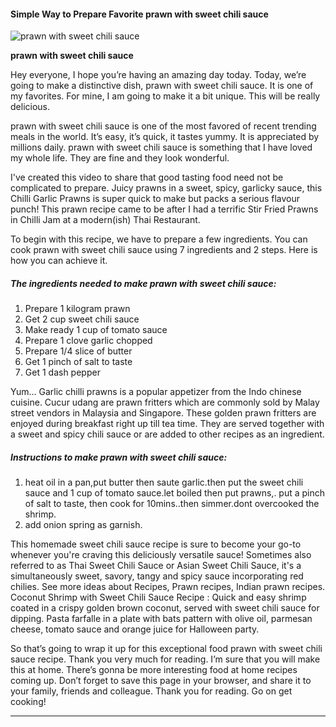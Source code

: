             

#### Simple Way to Prepare Favorite prawn with sweet chili sauce

![prawn with sweet chili sauce](https://img-global.cpcdn.com/recipes/14537934/751x532cq70/prawn-with-sweet-chili-sauce-recipe-main-photo.jpg)

**prawn with sweet chili sauce**

Hey everyone, I hope you’re having an amazing day today. Today, we’re going to make a distinctive dish, prawn with sweet chili sauce. It is one of my favorites. For mine, I am going to make it a bit unique. This will be really delicious.

prawn with sweet chili sauce is one of the most favored of recent trending meals in the world. It’s easy, it’s quick, it tastes yummy. It is appreciated by millions daily. prawn with sweet chili sauce is something that I have loved my whole life. They are fine and they look wonderful.

I've created this video to share that good tasting food need not be complicated to prepare. Juicy prawns in a sweet, spicy, garlicky sauce, this Chilli Garlic Prawns is super quick to make but packs a serious flavour punch! This prawn recipe came to be after I had a terrific Stir Fried Prawns in Chilli Jam at a modern(ish) Thai Restaurant.

To begin with this recipe, we have to prepare a few ingredients. You can cook prawn with sweet chili sauce using 7 ingredients and 2 steps. Here is how you can achieve it.

##### The ingredients needed to make prawn with sweet chili sauce:

1.  Prepare 1 kilogram prawn
2.  Get 2 cup sweet chili sauce
3.  Make ready 1 cup of tomato sauce
4.  Prepare 1 clove garlic chopped
5.  Prepare 1/4 slice of butter
6.  Get 1 pinch of salt to taste
7.  Get 1 dash pepper

Yum… Garlic chilli prawns is a popular appetizer from the Indo chinese cuisine. Cucur udang are prawn fritters which are commonly sold by Malay street vendors in Malaysia and Singapore. These golden prawn fritters are enjoyed during breakfast right up till tea time. They are served together with a sweet and spicy chili sauce or are added to other recipes as an ingredient.

##### Instructions to make prawn with sweet chili sauce:

1.  heat oil in a pan,put butter then saute garlic.then put the sweet chili sauce and 1 cup of tomato sauce.let boiled then put prawns,. put a pinch of salt to taste, then cook for 10mins..then simmer.dont overcooked the shrimp.
2.  add onion spring as garnish.

This homemade sweet chili sauce recipe is sure to become your go-to whenever you're craving this deliciously versatile sauce! Sometimes also referred to as Thai Sweet Chili Sauce or Asian Sweet Chili Sauce, it's a simultaneously sweet, savory, tangy and spicy sauce incorporating red chilies. See more ideas about Recipes, Prawn recipes, Indian prawn recipes. Coconut Shrimp with Sweet Chili Sauce Recipe : Quick and easy shrimp coated in a crispy golden brown coconut, served with sweet chili sauce for dipping. Pasta farfalle in a plate with bats pattern with olive oil, parmesan cheese, tomato sauce and orange juice for Halloween party.

So that’s going to wrap it up for this exceptional food prawn with sweet chili sauce recipe. Thank you very much for reading. I’m sure that you will make this at home. There’s gonna be more interesting food at home recipes coming up. Don’t forget to save this page in your browser, and share it to your family, friends and colleague. Thank you for reading. Go on get cooking!

* * *